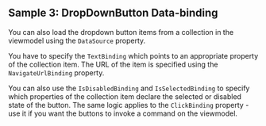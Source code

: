 ## Sample 3: DropDownButton Data-binding

You can also load the dropdown button items from a collection in the viewmodel using the `DataSource` property.

You have to specify the `TextBinding` which points to an appropriate property of the collection item. The URL of the item is specified using the `NavigateUrlBinding` property.

You can also use the `IsDisabledBinding` and `IsSelectedBinding` to specify which properties of the collection item declare the selected or disabled state of the button. 
The same logic applies to the `ClickBinding` property - use it if you want the buttons to invoke a command on the viewmodel.

<!-- TODO: review changed property names -->